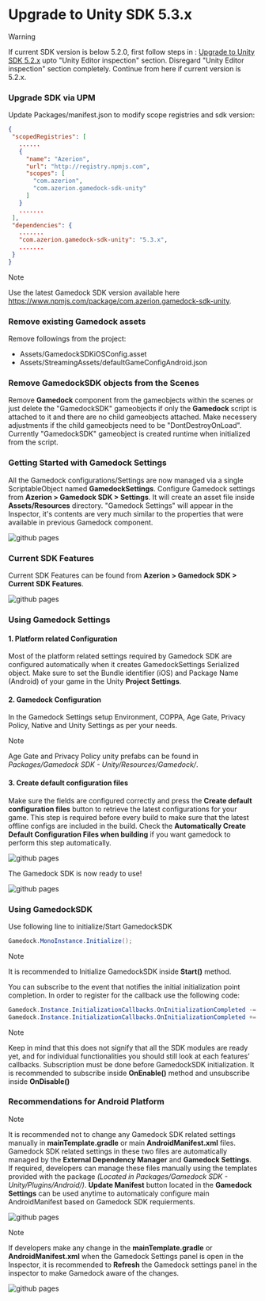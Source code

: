 # Upgrade to Unity SDK 5.3.x

> [!WARNING]
> If current SDK version is below 5.2.0, first follow steps in : [Upgrade to Unity SDK 5.2.x](upgradeUnitySDK5.2.x.md) upto "Unity Editor inspection" section. Disregard "Unity Editor inspection" section completely. Continue from here if current version is 5.2.x.  

### Upgrade SDK via UPM

Update Packages/manifest.json to modify scope registries and sdk version:

~~~json
{
 "scopedRegistries": [
   ......
   {
     "name": "Azerion",
     "url": "http://registry.npmjs.com",
     "scopes": [
       "com.azerion",
       "com.azerion.gamedock-sdk-unity"
     ]
   }
   .......
 ],
 "dependencies": {
   .......
   "com.azerion.gamedock-sdk-unity": "5.3.x",
   .......
 }
}
~~~

> [!NOTE]
> Use the latest Gamedock SDK version available here https://www.npmjs.com/package/com.azerion.gamedock-sdk-unity.

### Remove existing Gamedock assets

Remove followings from the project:

* Assets/GamedockSDKiOSConfig.asset
* Assets/StreamingAssets/defaultGameConfigAndroid.json

### Remove GamedockSDK objects from the Scenes

Remove **Gamedock** component from the gameobjects within the scenes or just delete the "GamedockSDK" gameobjects if only the **Gamedock** script is attached to it and there are no child gameobjects attached. Make necessery adjustments if the child gameobjects need to be "DontDestroyOnLoad". Currently "GamedockSDK" gameobject is created runtime when initialized from the script.

### Getting Started with Gamedock Settings
All the Gamedock configurations/Settings are now managed via a single ScriptableObject named **GamedockSettings**. Configure Gamedock settings from **Azerion > Gamedock SDK > Settings**. It will create an asset file inside **Assets/Resources** directory. "Gamedock Settings" will appear in the Inspector, it's contents are very much similar to the properties that were available in previous Gamedock component.

![github pages](_images/upgradeUnitySDK5.3.x/upgradeUnitySDK5.3.x.2.png)

### Current SDK Features 
Current SDK Features can be found from **Azerion > Gamedock SDK > Current SDK Features**.

![github pages](_images/upgradeUnitySDK5.3.x/upgradeUnitySDK5.3.x.3.png)

<!-- panels:start -->
<!-- div:left-panel -->
### Using Gamedock Settings

#### 1. Platform related Configuration 
Most of the platform related settings required by Gamedock SDK are configured automatically when it creates GamedockSettings Serialized object. Make sure to set the Bundle identifier (iOS) and Package Name (Android) of your game in the Unity **Project Settings**.

#### 2. Gamedock Configuration 
In the Gamedock Settings setup Environment, COPPA, Age Gate, Privacy Policy, Native and Unity Settings as per your needs.
> [!NOTE]
> Age Gate and Privacy Policy unity prefabs can be found in *Packages/Gamedock SDK - Unity/Resources/Gamedock/*.

#### 3. Create default configuration files 
Make sure the fields are configured correctly and press the **Create default configuration files** button to retrieve the latest configurations for your game. This step is required before every build to make sure that the latest offline configs are included in the build. Check the **Automatically Create Default Configuration Files when building** if you want gamedock to perform this step automatically.  

![github pages](_images/upgradeUnitySDK5.3.x/upgradeUnitySDK5.3.x.4.png)

The Gamedock SDK is now ready to use!

<!-- div:right-panel -->
![github pages](_images/upgradeUnitySDK5.3.x/upgradeUnitySDK5.3.x.1.png)
<!-- panels:end -->

### Using GamedockSDK

Use following line to initialize/Start GamedockSDK
~~~C#
Gamedock.MonoInstance.Initialize();
~~~
> [!NOTE]
> It is recommended to Initialize GamedockSDK inside **Start()** method.


You can subscribe to the event that notifies the initial initialization point completion. In order to register for the callback use the following code:
~~~C#
Gamedock.Instance.InitializationCallbacks.OnInitializationCompleted -= OnInitializationCompleted;
Gamedock.Instance.InitializationCallbacks.OnInitializationCompleted += OnInitializationCompleted;
~~~
> [!NOTE]
> Keep in mind that this does not signify that all the SDK modules are ready yet, and for individual functionalities you should still look at each features’ callbacks. Subscription must be done before GamedockSDK initialization. It is recommended to subscribe inside **OnEnable()** method and unsubscribe inside **OnDisable()**

### Recommendations for Android Platform

> [!NOTE]
> It is recommended not to change any Gamedock SDK related settings manually in **mainTemplate.gradle** or main **AndroidManifest.xml** files. Gamedock SDK related settings in these two files are automatically managed by the **External Dependency Manager** and **Gamedock Settings**. If required, developers can manage these files manually using the templates provided with the package *(Located in Packages/Gamedock SDK - Unity/Plugins/Android/)*. **Update Manifest** button located in the **Gamedock Settings** can be used anytime to automaticaly configure main AndroidManifest based on Gamedock SDK requierments.

![github pages](_images/upgradeUnitySDK5.3.x/upgradeUnitySDK5.3.x.5.png)

> [!NOTE]
> If developers make any change in the **mainTemplate.gradle** or **AndroidManifest.xml** when the Gamedock Settings panel is open in the Inspector, it is recommended to **Refresh** the Gamedock settings panel in the inspector to make Gamedock aware of the changes.

![github pages](_images/upgradeUnitySDK5.3.x/upgradeUnitySDK5.3.x.6.png)
